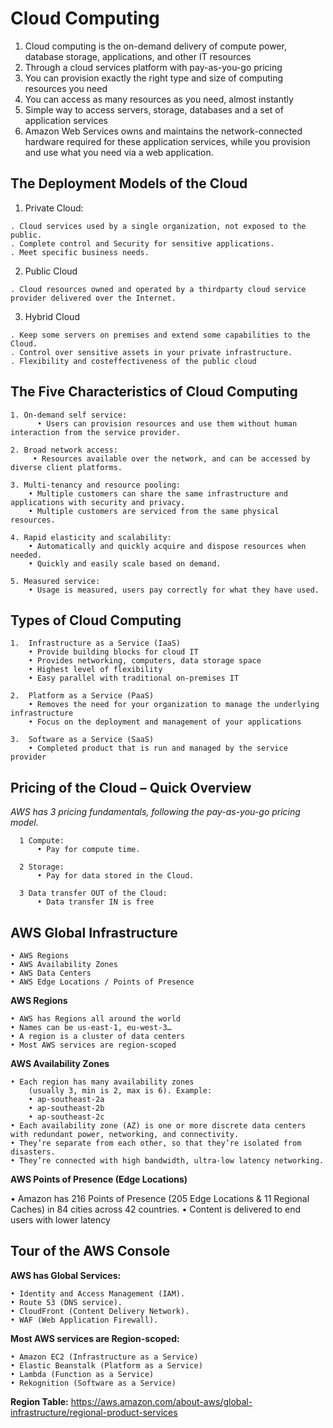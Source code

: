 # Cloud Computing

1. Cloud computing is the on-demand delivery of compute power, database storage,
applications, and other IT resources
2. Through a cloud services platform with pay-as-you-go pricing
3. You can provision exactly the right type and size of computing resources you need
4. You can access as many resources as you need, almost instantly
5. Simple way to access servers, storage, databases and a set of application services
6. Amazon Web Services owns and maintains the network-connected hardware
required for these application services, while you provision and use what you need
via a web application.

## The Deployment Models of the Cloud

  1. Private Cloud:
  
    . Cloud services used by a single organization, not exposed to the public.
    . Complete control and Security for sensitive applications.
    . Meet specific business needs.
    
  2. Public Cloud
  
    . Cloud resources owned and operated by a thirdparty cloud service provider delivered over the Internet.
    
  3. Hybrid Cloud
  
    . Keep some servers on premises and extend some capabilities to the Cloud.
    . Control over sensitive assets in your private infrastructure.
    . Flexibility and costeffectiveness of the public cloud
    
 ## The Five Characteristics of Cloud Computing
 
    1. On-demand self service:
          • Users can provision resources and use them without human interaction from the service provider.
          
    2. Broad network access:
         • Resources available over the network, and can be accessed by diverse client platforms.
         
    3. Multi-tenancy and resource pooling:
        • Multiple customers can share the same infrastructure and applications with security and privacy.
        • Multiple customers are serviced from the same physical resources.
        
    4. Rapid elasticity and scalability:
        • Automatically and quickly acquire and dispose resources when needed.
        • Quickly and easily scale based on demand.
        
    5. Measured service:
        • Usage is measured, users pay correctly for what they have used.
        
  ## Types of Cloud Computing
    
    1.  Infrastructure as a Service (IaaS)
        • Provide building blocks for cloud IT
        • Provides networking, computers, data storage space
        • Highest level of flexibility
        • Easy parallel with traditional on-premises IT
        
    2.  Platform as a Service (PaaS)
        • Removes the need for your organization to manage the underlying infrastructure
        • Focus on the deployment and management of your applications
        
    3.  Software as a Service (SaaS)
        • Completed product that is run and managed by the service provider
        
   ## Pricing of the Cloud – Quick Overview
   
   *AWS has 3 pricing fundamentals, following the pay-as-you-go pricing model.*
    
      1 Compute: 
          • Pay for compute time.
          
      2 Storage:
          • Pay for data stored in the Cloud.
          
      3 Data transfer OUT of the Cloud:
          • Data transfer IN is free
          
  ## AWS Global Infrastructure
  
    • AWS Regions
    • AWS Availability Zones
    • AWS Data Centers
    • AWS Edge Locations / Points of Presence
    
   **AWS Regions**
        
    • AWS has Regions all around the world
    • Names can be us-east-1, eu-west-3…
    • A region is a cluster of data centers
    • Most AWS services are region-scoped
    
   **AWS Availability Zones**
   
    • Each region has many availability zones
        (usually 3, min is 2, max is 6). Example:
        • ap-southeast-2a
        • ap-southeast-2b
        • ap-southeast-2c
    • Each availability zone (AZ) is one or more discrete data centers with redundant power, networking, and connectivity.
    • They’re separate from each other, so that they’re isolated from disasters.
    • They’re connected with high bandwidth, ultra-low latency networking.
    
  **AWS Points of Presence (Edge Locations)**
  
   • Amazon has 216 Points of Presence (205 Edge Locations & 11 Regional Caches) in 84 cities across 42 countries.
   • Content is delivered to end users with lower latency
    
  ## Tour of the AWS Console
  
   **AWS has Global Services:**
 
    • Identity and Access Management (IAM).
    • Route 53 (DNS service).
    • CloudFront (Content Delivery Network).
    • WAF (Web Application Firewall).
    
  **Most AWS services are Region-scoped:**
  
    • Amazon EC2 (Infrastructure as a Service)
    • Elastic Beanstalk (Platform as a Service)
    • Lambda (Function as a Service)
    • Rekognition (Software as a Service)
    
**Region Table:**  https://aws.amazon.com/about-aws/global-infrastructure/regional-product-services
